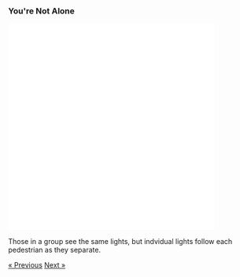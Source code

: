 ### You're Not Alone

<div class="text-center">
  <iframe src="./not-alone.html" style="width: 420px; height: 420px; border: 0px" align="center"></iframe>
  <p class="lead">
    Those in a group see the same lights, but indvidual lights follow each pedestrian as they separate.
  </p>
  <a class="btn btn-primary btn-lg" tabindex="-1" role="button"  href="{{site.baseurl}}/no-sneaking">&laquo; Previous</a>
  <a class="btn btn-primary btn-lg" tabindex="-1" role="button"  href="{{site.baseurl}}/move-forward">Next &raquo;</a>
</div>
